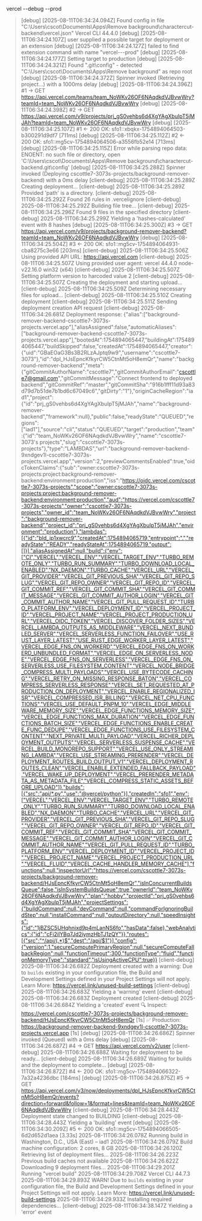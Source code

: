 vercel --debug --prod
> [debug] [2025-08-11T06:34:24.094Z] Found config in file "C:\Users\cscot\Documents\Apps\Remove background\charactercut-backend\vercel.json"
Vercel CLI 44.4.0
> [debug] [2025-08-11T06:34:24.107Z] user supplied a possible target for deployment or an extension
> [debug] [2025-08-11T06:34:24.127Z] failed to find extension command with name "vercel---prod"
> [debug] [2025-08-11T06:34:24.177Z] Setting target to production
> [debug] [2025-08-11T06:34:24.321Z] Found ".git\config" - detected "C:\Users\cscot\Documents\Apps\Remove background" as repo root
> [debug] [2025-08-11T06:34:24.372Z] Spinner invoked (Retrieving project…) with a 1000ms delay
> [debug] [2025-08-11T06:34:24.396Z] #1 → GET https://api.vercel.com/teams/team_NoWKv26OF6NAqdkdVJBvwWry?teamId=team_NoWKv26OF6NAqdkdVJBvwWry
> [debug] [2025-08-11T06:34:24.398Z] #2 → GET https://api.vercel.com/v9/projects/prj_gS0vehbs6d4XgYAgXbuIpT5jMJAh?teamId=team_NoWKv26OF6NAqdkdVJBvwWry
> [debug] [2025-08-11T06:34:25.107Z] #1 ← 200 OK: sfo1::xbqkx-1754894064503-b300291d9df7 [711ms]
> [debug] [2025-08-11T06:34:25.112Z] #2 ← 200 OK: sfo1::mg5cv-1754894064506-a3556fb52e14 [713ms]
> [debug] [2025-08-11T06:34:25.115Z] Error while parsing repo data: ENOENT: no such file or directory, open 'C:\Users\cscot\Documents\Apps\Remove background\charactercut-backend\.git\config'
> [debug] [2025-08-11T06:34:25.288Z] Spinner invoked (Deploying cscottle7-3073s-projects/background-remover-backend) with a 0ms delay
[client-debug] 2025-08-11T06:34:25.289Z Creating deployment...
[client-debug] 2025-08-11T06:34:25.289Z Provided 'path' is a directory.
[client-debug] 2025-08-11T06:34:25.292Z Found 26 rules in .vercelignore
[client-debug] 2025-08-11T06:34:25.292Z Building file tree...
[client-debug] 2025-08-11T06:34:25.296Z Found 9 files in the specified directory
[client-debug] 2025-08-11T06:34:25.299Z Yielding a 'hashes-calculated' event with 8 hashes
> [debug] [2025-08-11T06:34:25.300Z] #3 → GET https://api.vercel.com/v9/projects/background-remover-backend?teamId=team_NoWKv26OF6NAqdkdVJBvwWry
> [debug] [2025-08-11T06:34:25.504Z] #3 ← 200 OK: sfo1::mg5cv-1754894064931-cba8275c3e66 [203ms]
[client-debug] 2025-08-11T06:34:25.506Z Using provided API URL: https://api.vercel.com
[client-debug] 2025-08-11T06:34:25.507Z Using provided user agent: vercel 44.4.0 node-v22.16.0 win32 (x64)
[client-debug] 2025-08-11T06:34:25.507Z Setting platform version to harcoded value 2
[client-debug] 2025-08-11T06:34:25.507Z Creating the deployment and starting upload...
[client-debug] 2025-08-11T06:34:25.509Z Determining necessary files for upload...
[client-debug] 2025-08-11T06:34:25.510Z Creating deployment
[client-debug] 2025-08-11T06:34:25.511Z Sending deployment creation API request
[client-debug] 2025-08-11T06:34:26.681Z Deployment response: {"alias":["background-remover-backend-cscottle7-3073s-projects.vercel.app"],"aliasAssigned":false,"automaticAliases":["background-remover-backend-cscottle7-3073s-projects.vercel.app"],"bootedAt":1754894065447,"buildingAt":1754894065447,"buildSkipped":false,"createdAt":1754894065447,"creator":{"uid":"GBaEOaG3Bs3B2RLzAJptq9w9","username":"cscottle7-3073"},"id":"dpl_HJsEpncKfkyrCW5CtnMt5oH8emQr","name":"background-remover-backend","meta":{"gitCommitAuthorName":"cscottle7","gitCommitAuthorEmail":"cscottle7@gmail.com","gitCommitMessage":"Connect frontend to deployed backend","gitCommitRef":"master","gitCommitSha":"916b1fff11d93a83d79d7b51de7b1bd6c67049c6","gitDirty":"1"},"originCacheRegion":"iad1","project":{"id":"prj_gS0vehbs6d4XgYAgXbuIpT5jMJAh","name":"background-remover-backend","framework":null},"public":false,"readyState":"QUEUED","regions":["iad1"],"source":"cli","status":"QUEUED","target":"production","team":{"id":"team_NoWKv26OF6NAqdkdVJBvwWry","name":"cscottle7-3073's projects","slug":"cscottle7-3073s-projects"},"type":"LAMBDAS","url":"background-remover-backend-9xndgev1l-cscottle7-3073s-projects.vercel.app","version":2,"previewCommentsEnabled":true,"oidcTokenClaims":{"sub":"owner:cscottle7-3073s-projects:project:background-remover-backend:environment:production","iss":"https://oidc.vercel.com/cscottle7-3073s-projects","scope":"owner:cscottle7-3073s-projects:project:background-remover-backend:environment:production","aud":"https://vercel.com/cscottle7-3073s-projects","owner":"cscottle7-3073s-projects","owner_id":"team_NoWKv26OF6NAqdkdVJBvwWry","project":"background-remover-backend","project_id":"prj_gS0vehbs6d4XgYAgXbuIpT5jMJAh","environment":"production"},"lambdas":[{"id":"bld_jp1xwcrc9","createdAt":1754894065719,"entrypoint":".","readyState":"READY","readyStateAt":1754894065719,"output":[]}],"aliasAssignedAt":null,"build":{"env":["CI","VERCEL","VERCEL_ENV","VERCEL_TARGET_ENV","TURBO_REMOTE_ONLY","TURBO_RUN_SUMMARY","TURBO_DOWNLOAD_LOCAL_ENABLED","NX_DAEMON","TURBO_CACHE","VERCEL_URL","VERCEL_GIT_PROVIDER","VERCEL_GIT_PREVIOUS_SHA","VERCEL_GIT_REPO_SLUG","VERCEL_GIT_REPO_OWNER","VERCEL_GIT_REPO_ID","VERCEL_GIT_COMMIT_REF","VERCEL_GIT_COMMIT_SHA","VERCEL_GIT_COMMIT_MESSAGE","VERCEL_GIT_COMMIT_AUTHOR_LOGIN","VERCEL_GIT_COMMIT_AUTHOR_NAME","VERCEL_GIT_PULL_REQUEST_ID","TURBO_PLATFORM_ENV","VERCEL_DEPLOYMENT_ID","VERCEL_PROJECT_ID","VERCEL_PROJECT_NAME","VERCEL_PROJECT_PRODUCTION_URL","VERCEL_OIDC_TOKEN","VERCEL_DISCOVER_FOLDER_SIZES","VERCEL_LAMBDA_OUTPUTS_AS_MIDDLEWARE","VERCEL_NEXT_BUNDLED_SERVER","VERCEL_SERVERLESS_FUNCTION_FAILOVER","USE_RUST_LAYER_LATEST","USE_RUST_EDGE_WORKER_LAYER_LATEST","VERCEL_EDGE_FNS_ON_WORKERD","VERCEL_EDGE_FNS_ON_WORKERD_UNBUNDLED_FORMAT","VERCEL_EDGE_ON_SERVERLESS_NODE","VERCEL_EDGE_FNS_ON_SERVERLESS","VERCEL_EDGE_FNS_ON_SERVERLESS_USE_FILESYSTEM_CONTENT","VERCEL_NODE_BRIDGE_COMPRESS_MULTI_PAYLOADS","VERCEL_USE_BYTECODE_CACHING","VERCEL_RETRY_ON_MISSING_RESPONSE_BATON","VERCEL_COMPRESS_SERVERLESS_RESPONSE","VERCEL_SET_REQUESTED_AT_PRODUCTION_ON_DEPLOYMENT","VERCEL_ENABLE_REGIONALIZED_ISR","VERCEL_COMPRESSED_ISR_BILLING","VERCEL_NET_CPU_FUNCTIONS","VERCEL_USE_DEFAULT_PNPM_10","VERCEL_EDGE_MIDDLEWARE_MEMORY_SIZE","VERCEL_EDGE_FUNCTIONS_MEMORY_SIZE","VERCEL_EDGE_FUNCTIONS_MAX_DURATION","VERCEL_EDGE_FUNCTIONS_BATCH_SIZE","VERCEL_EDGE_FUNCTIONS_ENABLE_CREATE_FUNC_DEDUPE","VERCEL_EDGE_FUNCTIONS_USE_FILESYSTEM_CONTENT","NEXT_PRIVATE_MULTI_PAYLOAD","VERCEL_RICHER_DEPLOYMENT_OUTPUTS","VERCEL_SERVERLESS_SUSPENSE_CACHE","VERCEL_BUILD_MONOREPO_SUPPORT","VERCEL_USE_ONLY_STREAMING_LAMBDA","VERCEL_USE_STREAMING_PRERENDER","VERCEL_DEPLOYMENT_ROUTES_BUILD_OUTPUT_V1","VERCEL_DEPLOYMENT_ROUTES_CLEAN","VERCEL_ENABLE_EXTENDED_FALLBACK_PAYLOAD","VERCEL_WAKE_UP_DEPLOYMENT","VERCEL_PRERENDER_METADATA_AS_METADATA_FILE","VERCEL_COMPRESS_STATIC_ASSETS_BEFORE_UPLOAD"]},"builds":[{"src":"api/*.py","use":"@vercel/python"}],"createdIn":"sfo1","env":["VERCEL","VERCEL_ENV","VERCEL_TARGET_ENV","TURBO_REMOTE_ONLY","TURBO_RUN_SUMMARY","TURBO_DOWNLOAD_LOCAL_ENABLED","NX_DAEMON","TURBO_CACHE","VERCEL_URL","VERCEL_GIT_PROVIDER","VERCEL_GIT_PREVIOUS_SHA","VERCEL_GIT_REPO_SLUG","VERCEL_GIT_REPO_OWNER","VERCEL_GIT_REPO_ID","VERCEL_GIT_COMMIT_REF","VERCEL_GIT_COMMIT_SHA","VERCEL_GIT_COMMIT_MESSAGE","VERCEL_GIT_COMMIT_AUTHOR_LOGIN","VERCEL_GIT_COMMIT_AUTHOR_NAME","VERCEL_GIT_PULL_REQUEST_ID","TURBO_PLATFORM_ENV","VERCEL_DEPLOYMENT_ID","VERCEL_PROJECT_ID","VERCEL_PROJECT_NAME","VERCEL_PROJECT_PRODUCTION_URL","VERCEL_FLUID","VERCEL_CACHE_HANDLER_MEMORY_CACHE"],"functions":null,"inspectorUrl":"https://vercel.com/cscottle7-3073s-projects/background-remover-backend/HJsEpncKfkyrCW5CtnMt5oH8emQr","isInConcurrentBuildsQueue":false,"isInSystemBuildsQueue":true,"ownerId":"team_NoWKv26OF6NAqdkdVJBvwWry","plan":"hobby","projectId":"prj_gS0vehbs6d4XgYAgXbuIpT5jMJAh","projectSettings":{"buildCommand":null,"devCommand":null,"commandForIgnoringBuildStep":null,"installCommand":null,"outputDirectory":null,"speedInsights":{"id":"1jBZSC5UHqhnixd9p4mLanNS6fo","hasData":false},"webAnalytics":{"id":"cFi2ilYBq7Jd2iymzHbTJ1zQY"}},"routes":[{"src":"^/api/(.*)$","dest":"/api/$1"}],"config":{"version":1,"secureComputePrimaryRegion":null,"secureComputeFallbackRegion":null,"functionTimeout":300,"functionType":"fluid","functionMemoryType":"standard","isUsingActiveCPU":true}}
[client-debug] 2025-08-11T06:34:26.682Z Deployment created with a warning:  Due to `builds` existing in your configuration file, the Build and Development Settings defined in your Project Settings will not apply. Learn More: https://vercel.link/unused-build-settings
[client-debug] 2025-08-11T06:34:26.683Z Yielding a 'warning' event
[client-debug] 2025-08-11T06:34:26.683Z Deployment created
[client-debug] 2025-08-11T06:34:26.684Z Yielding a 'created' event
🔍  Inspect: https://vercel.com/cscottle7-3073s-projects/background-remover-backend/HJsEpncKfkyrCW5CtnMt5oH8emQr [1s]
✅  Production: https://background-remover-backend-9xndgev1l-cscottle7-3073s-projects.vercel.app [1s]
> [debug] [2025-08-11T06:34:26.686Z] Spinner invoked (Queued) with a 0ms delay
> [debug] [2025-08-11T06:34:26.687Z] #4 → GET https://api.vercel.com/v2/user
[client-debug] 2025-08-11T06:34:26.688Z Waiting for deployment to be ready...
[client-debug] 2025-08-11T06:34:26.689Z Waiting for builds and the deployment to complete...
> [debug] [2025-08-11T06:34:26.872Z] #4 ← 200 OK: sfo1::mg5cv-1754894066322-7a32a4236dbc [184ms]
> [debug] [2025-08-11T06:34:26.875Z] #5 → GET https://api.vercel.com/v3/now/deployments/dpl_HJsEpncKfkyrCW5CtnMt5oH8emQr/events?direction=forward&follow=1&format=lines&teamId=team_NoWKv26OF6NAqdkdVJBvwWry
[client-debug] 2025-08-11T06:34:28.443Z Deployment state changed to BUILDING
[client-debug] 2025-08-11T06:34:28.443Z Yielding a 'building' event
> [debug] [2025-08-11T06:34:30.209Z] #5 ← 200 OK: sfo1::mg5cv-1754894066505-6d2d652d1aea [3.33s]
2025-08-11T06:34:26.078Z  Running build in Washington, D.C., USA (East) – iad1
2025-08-11T06:34:26.079Z  Build machine configuration: 2 cores, 8 GB
2025-08-11T06:34:26.120Z  Retrieving list of deployment files...
2025-08-11T06:34:26.223Z  Previous build caches not available
2025-08-11T06:34:26.622Z  Downloading 9 deployment files...
2025-08-11T06:34:29.201Z  Running "vercel build"
2025-08-11T06:34:29.708Z  Vercel CLI 44.7.3
2025-08-11T06:34:29.893Z  WARN! Due to `builds` existing in your configuration file, the Build and Development Settings defined in your Project Settings will not apply. Learn More: https://vercel.link/unused-build-settings
2025-08-11T06:34:29.933Z  Installing required dependencies...
[client-debug] 2025-08-11T06:34:38.147Z Yielding a 'error' event